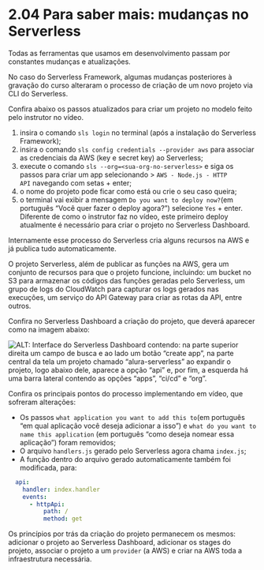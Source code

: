 # 2.04 Para saber mais: mudanças no Serverless

Todas as ferramentas que usamos em desenvolvimento passam por constantes mudanças e atualizações.

No caso do Serverless Framework, algumas mudanças posteriores à gravação do curso alteraram o processo de criação de um novo projeto via CLI do Serverless.

Confira abaixo os passos atualizados para criar um projeto no modelo feito pelo instrutor no vídeo.

1. insira o comando `sls login` no terminal (após a instalação do Serverless Framework);
2. insira o comando `sls config credentials --provider aws` para associar as credenciais da AWS (key e secret key) ao Serverless;
3. execute o comando `sls --org=<sua-org-no-serverless>` e siga os passos para criar um app selecionando > `AWS - Node.js - HTTP API` navegando com setas + enter;
4. o nome do projeto pode ficar como está ou crie o seu caso queira;
5. o terminal vai exibir a mensagem `Do you want to deploy now?`(em português “Você quer fazer o deploy agora?”) selecione `Yes` + enter. Diferente de como o instrutor faz no vídeo, este primeiro deploy atualmente é necessário para criar o projeto no Serverless Dashboard.

Internamente esse processo do Serverless cria alguns recursos na AWS e já publica tudo automaticamente.

O projeto Serverless, além de publicar as funções na AWS, gera um conjunto de recursos para que o projeto funcione, incluindo: um bucket no S3 para armazenar os códigos das funções geradas pelo Serverless, um grupo de logs do CloudWatch para capturar os logs gerados nas execuções, um serviço do API Gateway para criar as rotas da API, entre outros.

Confira no Serverless Dashboard a criação do projeto, que deverá aparecer como na imagem abaixo:

![ALT: Interface do Serverless Dashboard contendo: na parte superior direita um campo de busca e ao lado um botão “create app”, na parte central da tela um projeto chamado “alura-serverless” ao expandir o projeto, logo abaixo dele, aparece a opção “api” e, por fim, a esquerda há uma barra lateral contendo as opções “apps”, “ci/cd” e “org”.](https://cdn3.gnarususercontent.com.br/2753-aplicacoes-serverless-node-js/image9.png)

Confira os principais pontos do processo implementando em vídeo, que sofreram alterações:

- Os passos `what application you want to add this to`(em português “em qual aplicação você deseja adicionar a isso”) e `what do you want to name this application` (em português “como deseja nomear essa aplicação”) foram removidos;
- O arquivo `handlers.js` gerado pelo Serverless agora chama `index.js`;
- A função dentro do arquivo gerado automaticamente também foi modificada, para:

```yaml
  api:
    handler: index.handler
    events:
      - httpApi:
          path: /
          method: get
```

Os princípios por trás da criação do projeto permanecem os mesmos: adicionar o projeto ao Serverless Dashboard, adicionar os stages do projeto, associar o projeto a um `provider` (a AWS) e criar na AWS toda a infraestrutura necessária.